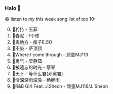 

### Halo 👋

😄 listen to my this week song list of top 10:

0. 🌈矜持 - 王菲
1. 🌈春泥 - 1个球
2. 🌈鬼地方 - 瘦子E.SO
3. 🌈不染 - 萨顶顶
4. 🌈Where l come through - 顽童MJ116
5. 🌈勇气 - 梁静茹
6. 🌈被遗忘的时光 - 蔡琴
7. 🌈天下 - 等什么君(邓寓君)
8. 🌈情深深雨濛濛 - 杨胖雨
9. 🌈R&B Girl Feat. J.Sheon - 顽童MJ116/J. Sheon


